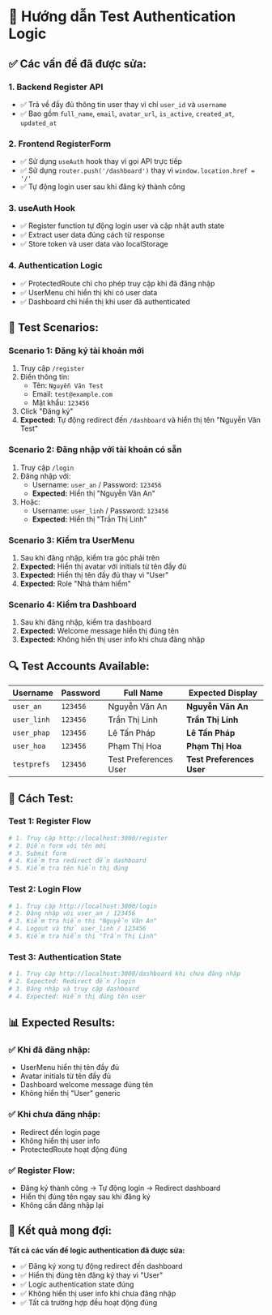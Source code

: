 # 🔐 Hướng dẫn Test Authentication Logic

## ✅ **Các vấn đề đã được sửa:**

### **1. Backend Register API**
- ✅ Trả về đầy đủ thông tin user thay vì chỉ `user_id` và `username`
- ✅ Bao gồm `full_name`, `email`, `avatar_url`, `is_active`, `created_at`, `updated_at`

### **2. Frontend RegisterForm**
- ✅ Sử dụng `useAuth` hook thay vì gọi API trực tiếp
- ✅ Sử dụng `router.push('/dashboard')` thay vì `window.location.href = '/'`
- ✅ Tự động login user sau khi đăng ký thành công

### **3. useAuth Hook**
- ✅ Register function tự động login user và cập nhật auth state
- ✅ Extract user data đúng cách từ response
- ✅ Store token và user data vào localStorage

### **4. Authentication Logic**
- ✅ ProtectedRoute chỉ cho phép truy cập khi đã đăng nhập
- ✅ UserMenu chỉ hiển thị khi có user data
- ✅ Dashboard chỉ hiển thị khi user đã authenticated

## 🧪 **Test Scenarios:**

### **Scenario 1: Đăng ký tài khoản mới**
1. Truy cập `/register`
2. Điền thông tin:
   - Tên: `Nguyễn Văn Test`
   - Email: `test@example.com`
   - Mật khẩu: `123456`
3. Click "Đăng ký"
4. **Expected:** Tự động redirect đến `/dashboard` và hiển thị tên "Nguyễn Văn Test"

### **Scenario 2: Đăng nhập với tài khoản có sẵn**
1. Truy cập `/login`
2. Đăng nhập với:
   - Username: `user_an` / Password: `123456`
   - **Expected:** Hiển thị "Nguyễn Văn An"
3. Hoặc:
   - Username: `user_linh` / Password: `123456`
   - **Expected:** Hiển thị "Trần Thị Linh"

### **Scenario 3: Kiểm tra UserMenu**
1. Sau khi đăng nhập, kiểm tra góc phải trên
2. **Expected:** Hiển thị avatar với initials từ tên đầy đủ
3. **Expected:** Hiển thị tên đầy đủ thay vì "User"
4. **Expected:** Role "Nhà thám hiểm"

### **Scenario 4: Kiểm tra Dashboard**
1. Sau khi đăng nhập, kiểm tra dashboard
2. **Expected:** Welcome message hiển thị đúng tên
3. **Expected:** Không hiển thị user info khi chưa đăng nhập

## 🔍 **Test Accounts Available:**

| Username | Password | Full Name | Expected Display |
|----------|----------|-----------|------------------|
| `user_an` | `123456` | Nguyễn Văn An | **Nguyễn Văn An** |
| `user_linh` | `123456` | Trần Thị Linh | **Trần Thị Linh** |
| `user_phap` | `123456` | Lê Tấn Pháp | **Lê Tấn Pháp** |
| `user_hoa` | `123456` | Phạm Thị Hoa | **Phạm Thị Hoa** |
| `testprefs` | `123456` | Test Preferences User | **Test Preferences User** |

## 🚀 **Cách Test:**

### **Test 1: Register Flow**
```bash
# 1. Truy cập http://localhost:3000/register
# 2. Điền form với tên mới
# 3. Submit form
# 4. Kiểm tra redirect đến dashboard
# 5. Kiểm tra tên hiển thị đúng
```

### **Test 2: Login Flow**
```bash
# 1. Truy cập http://localhost:3000/login
# 2. Đăng nhập với user_an / 123456
# 3. Kiểm tra hiển thị "Nguyễn Văn An"
# 4. Logout và thử user_linh / 123456
# 5. Kiểm tra hiển thị "Trần Thị Linh"
```

### **Test 3: Authentication State**
```bash
# 1. Truy cập http://localhost:3000/dashboard khi chưa đăng nhập
# 2. Expected: Redirect đến /login
# 3. Đăng nhập và truy cập dashboard
# 4. Expected: Hiển thị đúng tên user
```

## 📊 **Expected Results:**

### **✅ Khi đã đăng nhập:**
- UserMenu hiển thị tên đầy đủ
- Avatar initials từ tên đầy đủ
- Dashboard welcome message đúng tên
- Không hiển thị "User" generic

### **✅ Khi chưa đăng nhập:**
- Redirect đến login page
- Không hiển thị user info
- ProtectedRoute hoạt động đúng

### **✅ Register Flow:**
- Đăng ký thành công → Tự động login → Redirect dashboard
- Hiển thị đúng tên ngay sau khi đăng ký
- Không cần đăng nhập lại

## 🎯 **Kết quả mong đợi:**

**Tất cả các vấn đề logic authentication đã được sửa:**
- ✅ Đăng ký xong tự động redirect đến dashboard
- ✅ Hiển thị đúng tên đăng ký thay vì "User"
- ✅ Logic authentication state đúng
- ✅ Không hiển thị user info khi chưa đăng nhập
- ✅ Tất cả trường hợp đều hoạt động đúng
